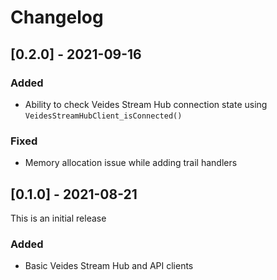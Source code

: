 # Changelog

## [0.2.0] - 2021-09-16

### Added

* Ability to check Veides Stream Hub connection state using `VeidesStreamHubClient_isConnected()`

### Fixed

* Memory allocation issue while adding trail handlers

## [0.1.0] - 2021-08-21

This is an initial release

### Added

* Basic Veides Stream Hub and API clients
